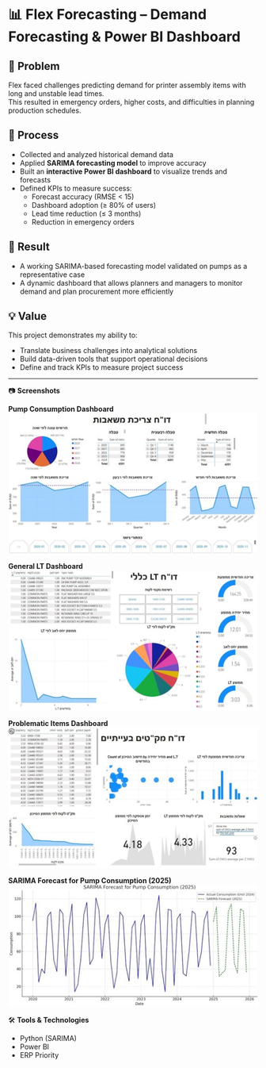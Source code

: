 # 📊 Flex Forecasting – Demand Forecasting & Power BI Dashboard

## 📌 Problem  
Flex faced challenges predicting demand for printer assembly items with long and unstable lead times.  
This resulted in emergency orders, higher costs, and difficulties in planning production schedules.  

## 🔄 Process  
- Collected and analyzed historical demand data  
- Applied **SARIMA forecasting model** to improve accuracy  
- Built an **interactive Power BI dashboard** to visualize trends and forecasts  
- Defined KPIs to measure success:  
  - Forecast accuracy (RMSE < 15)  
  - Dashboard adoption (≥ 80% of users)  
  - Lead time reduction (≤ 3 months)  
  - Reduction in emergency orders  

## 🎯 Result  
- A working SARIMA-based forecasting model validated on pumps as a representative case  
- A dynamic dashboard that allows planners and managers to monitor demand and plan procurement more efficiently  

## 💡 Value  
This project demonstrates my ability to:  
- Translate business challenges into analytical solutions  
- Build data-driven tools that support operational decisions  
- Define and track KPIs to measure project success  

---

📷 **Screenshots**

**Pump Consumption Dashboard**  
![Pump Consumption](./screenshots/pump-consumption-dashboard.png)

**General LT Dashboard**  
![General LT](./screenshots/general-lt-dashboard.png)

**Problematic Items Dashboard**  
![Problematic Items](./screenshots/problematic-items-dashboard.png)

**SARIMA Forecast for Pump Consumption (2025)**  
![SARIMA Forecast](./screenshots/sarima-pump-forecast-2025.png)



🛠️ **Tools & Technologies**  
- Python (SARIMA)  
- Power BI  
- ERP Priority  
